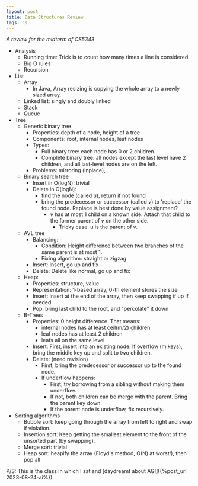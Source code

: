 ```yaml
---
layout: post
title: Data Structures Review
tags: cs
---
```


*A review for the midterm of CS5343*

- Analysis
    - Running time: Trick is to count how many times a line is considered
    - Big O rules
    - Recursion
- List
    - Array
        -  In Java, Array resizing is copying the whole array to a newly sized array.
    - Linked list: singly and doubly linked
    - Stack
    - Queue
- Tree
    - Generic binary tree
        - Properties: depth of a node, height of a tree
        - Components: root, internal nodes, leaf nodes
        - Types: 
            - Full binary tree: each node has 0 or 2 children.
            - Complete binary tree: all nodes except the last level have 2 children, and all last-level nodes are on the left.
        - Problems: mirroring (inplace), 
    - Binary search tree
        - Insert in O(logN): trivial
        - Delete in O(logN):
            - find the node (called $u$), return if not found
            - bring the predecessor or successor (called $v$) to 'replace' the found node. Replace is best done by value assignment?
                - $v$ has at most 1 child on a known side. Attach that child to the former parent of $v$ on the other side.
                    - Tricky case: u is the parent of v.
    - AVL tree
        - Balancing:
            - Condition: Height difference between two branches of the same parent is at most 1.
            - Fixing algorithm: straight or zigzag
        - Insert: Insert, go up and fix
        - Delete: Delete like normal, go up and fix
    - Heap:
        - Properties: structure, value
        - Representation: 1-based array, 0-th element stores the size
        - Insert: insert at the end of the array, then keep swapping if up if needed.
        - Pop: bring last child to the root, and "percolate" it down
    - B-Trees
        - Properties: 0 height difference. That means:
            - internal nodes has at least ceil(m/2) children
            - leaf nodes has at least 2 children
            - leafs all on the same level
        - Insert: First, insert into an existing node. If overflow (m keys), bring the middle key up and split to two children.
        - Delete: (need revision)
            - First, bring the predecessor or successor up to the found node.  
            - If underflow happens:
                - First, try borrowing from a sibling without making them underflow.
                - If not, both children can be merge with the parent. Bring the parent key down.
                - If the parent node is underflow, fix recursively.
- Sorting algorithms
    - Bubble sort: keep going through the array from left to right and swap if violation.
    - Insertion sort: Keep getting the smallest element to the front of the unsorted part (by swapping).
    - Merge sort: trivial
    - Heap sort: heapify the array (Floyd's method, O(N) at worst!), then pop all

P/S: This is the class in which I sat and [daydreamt about AGI]({%post_url 2023-08-24-ai%}).